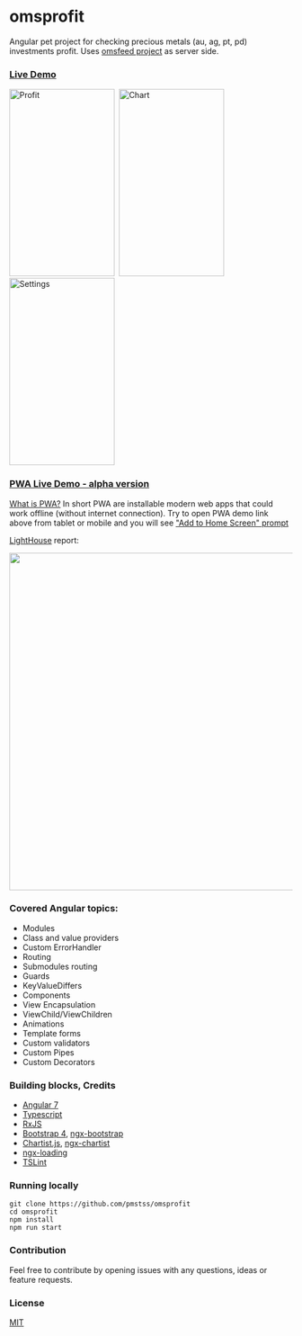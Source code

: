 # omsprofit

Angular pet project for checking precious metals (au, ag, pt, pd) investments profit.
Uses [omsfeed project](https://github.com/pmstss/omsfeed) as server side.

### [Live Demo](https://omsprofit.herokuapp.com/)

<div>
<img src="https://user-images.githubusercontent.com/12969334/50033345-34ad7780-0009-11e9-9259-3387b7884886.jpg" width="187" height="333" alt="Profit"/>&nbsp;
<img src="https://user-images.githubusercontent.com/12969334/50033344-34ad7780-0009-11e9-9717-764531acce6c.jpg" width="187" height="333" alt="Chart"/>&nbsp;
<img src="https://user-images.githubusercontent.com/12969334/50033346-34ad7780-0009-11e9-8429-d71a01740372.jpg" width="187" height="333" alt="Settings"/>    
</div>    

### [PWA Live Demo - alpha version](https://omsprofeed.herokuapp.com/)

[What is PWA?](https://developers.google.com/web/progressive-web-apps/) 
In short PWA are installable modern web apps that could work offline (without internet connection). Try to open PWA demo link above from tablet or mobile and you will see ["Add to Home Screen" prompt](https://developers.google.com/web/fundamentals/app-install-banners/)

[LightHouse](https://developers.google.com/web/tools/lighthouse/) report:

<img src="https://user-images.githubusercontent.com/12969334/50312100-4afb7d80-04b8-11e9-8cbe-92d4c93ee43c.png" width="600"/>


### Covered Angular topics:
* Modules
* Class and value providers
* Custom ErrorHandler
* Routing
* Submodules routing
* Guards
* KeyValueDiffers
* Components
* View Encapsulation
* ViewChild/ViewChildren
* Animations
* Template forms
* Custom validators
* Custom Pipes
* Custom Decorators

### Building blocks, Credits

* [Angular 7](https://github.com/angular/angular)
* [Typescript](https://github.com/Microsoft/TypeScript)
* [RxJS](https://github.com/ReactiveX/rxjs)
* [Bootstrap 4](https://github.com/twbs/bootstrap), [ngx-bootstrap](https://github.com/valor-software/ngx-bootstrap)
* [Chartist.js](https://github.com/gionkunz/chartist-js), [ngx-chartist](https://github.com/affilnost/ngx-chartist)
* [ngx-loading](https://github.com/Zak-C/ngx-loading)
* [TSLint](https://github.com/palantir/tslint)

### Running locally

    git clone https://github.com/pmstss/omsprofit
    cd omsprofit
    npm install
    npm run start

### Contribution
Feel free to contribute by opening issues with any questions, ideas or feature requests.

### License
  [MIT](LICENSE)
